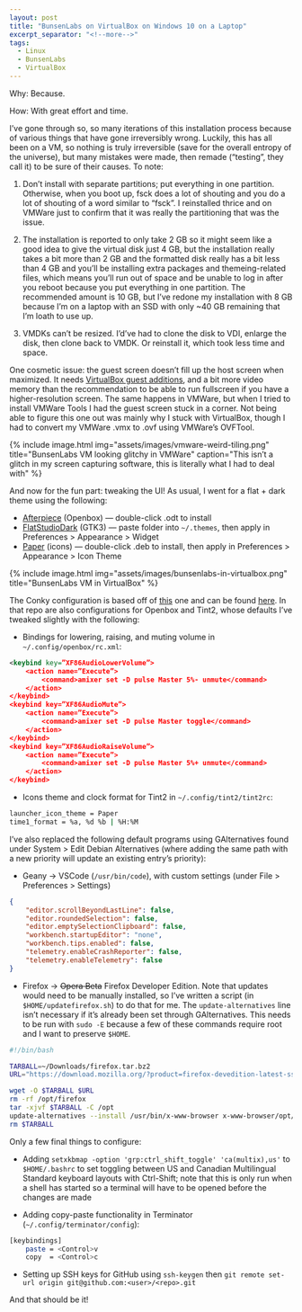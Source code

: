 ```yaml
---
layout: post
title: "BunsenLabs on VirtualBox on Windows 10 on a Laptop"
excerpt_separator: "<!--more-->"
tags:
  - Linux
  - BunsenLabs
  - VirtualBox
---
```


Why: Because.

How: With great effort and time.

I’ve gone through so, so many iterations of this installation process because of various things that have gone irreversibly wrong. Luckily, this has all been on a VM, so nothing is truly irreversible (save for the overall entropy of the universe), but many mistakes were made, then remade (“testing”, they call it) to be sure of their causes. To note:

<!--more-->

1. Don’t install with separate partitions; put everything in one partition. Otherwise, when you boot up, fsck does a lot of shouting and you do a lot of shouting of a word similar to “fsck”. I reinstalled thrice and on VMWare just to confirm that it was really the partitioning that was the issue.

2. The installation is reported to only take 2 GB so it might seem like a good idea to give the virtual disk just 4 GB, but the installation really takes a bit more than 2 GB and the formatted disk really has a bit less than 4 GB and you’ll be installing extra packages and themeing-related files, which means you’ll run out of space and be unable to log in after you reboot because you put everything in one partition. The recommended amount is 10 GB, but I’ve redone my installation with 8 GB because I’m on a laptop with an SSD with only ~40 GB remaining that I’m loath to use up.

3. VMDKs can’t be resized. I’d’ve had to clone the disk to VDI, enlarge the disk, then clone back to VMDK. Or reinstall it, which took less time and space.

One cosmetic issue: the guest screen doesn’t fill up the host screen when maximized. It needs [VirtualBox guest additions](https://unix.stackexchange.com/questions/286934/how-to-install-virtualbox-guest-additions-in-a-debian-virtual-machine), and a bit more video memory than the recommendation to be able to run fullscreen if you have a higher-resolution screen. The same happens in VMWare, but when I tried to install VMWare Tools I had the guest screen stuck in a corner. Not being able to figure this one out was mainly why I stuck with VirtualBox, though I had to convert my VMWare .vmx to .ovf using VMWare’s OVFTool.

{% include image.html
           img="assets/images/vmware-weird-tiling.png"
           title="BunsenLabs VM looking glitchy in VMWare"
           caption="This isn’t a glitch in my screen capturing software, this is literally what I had to deal with" %}

And now for the fun part: tweaking the UI! As usual, I went for a flat + dark theme using the following:

* [Afterpiece](https://www.gnome-look.org/p/1017696/) (Openbox) ― double-click .odt to install
* [FlatStudioDark](https://www.gnome-look.org/p/1013733/) (GTK3) ― paste folder into `~/.themes`, then apply in Preferences > Appearance > Widget
* [Paper](https://snwh.org/paper) (icons) ― double-click .deb to install, then apply in Preferences > Appearance > Icon Theme

{% include image.html
           img="assets/images/bunsenlabs-in-virtualbox.png"
           title="BunsenLabs VM in VirtualBox" %}

The Conky configuration is based off of [this](https://github.com/zenzire/conkyrc) one and can be found [here](https://github.com/nonphatic/bunsenlabs-configs/blob/vmware/.conkyrc). In that repo are also configurations for Openbox and Tint2, whose defaults I’ve tweaked slightly with the following:

* Bindings for lowering, raising, and muting volume in `~/.config/openbox/rc.xml`:

```xml
<keybind key=”XF86AudioLowerVolume”>
    <action name=”Execute”>
        <command>amixer set -D pulse Master 5%- unmute</command>
    </action>
</keybind>
<keybind key=”XF86AudioMute”>
    <action name=”Execute”>
        <command>amixer set -D pulse Master toggle</command>
    </action>
</keybind>
<keybind key=”XF86AudioRaiseVolume”>
    <action name=”Execute”>
        <command>amixer set -D pulse Master 5%+ unmute</command>
    </action>
</keybind>
```

* Icons theme and clock format for Tint2 in `~/.config/tint2/tint2rc`:

```bash
launcher_icon_theme = Paper
time1_format = %a, %d %b | %H:%M
```

I’ve also replaced the following default programs using GAlternatives found under System > Edit Debian Alternatives (where adding the same path with a new priority will update an existing entry’s priority):

* Geany -> VSCode (`/usr/bin/code`), with custom settings (under File > Preferences > Settings)

```json
{
    "editor.scrollBeyondLastLine": false,
    "editor.roundedSelection": false,
    "editor.emptySelectionClipboard": false,
    "workbench.startupEditor": "none",
    "workbench.tips.enabled": false,
    "telemetry.enableCrashReporter": false,
    "telemetry.enableTelemetry": false
}
```

* Firefox -> ~~Opera Beta~~ Firefox Developer Edition. Note that updates would need to be manually installed, so I’ve written a script (in `$HOME/updatefirefox.sh`) to do that for me. The `update-alternatives` line isn’t necessary if it’s already been set through GAlternatives. This needs to be run with `sudo -E` because a few of these commands require root and I want to preserve `$HOME`.

```bash
#!/bin/bash

TARBALL=~/Downloads/firefox.tar.bz2
URL="https://download.mozilla.org/?product=firefox-devedition-latest-ssl&os=linux64&lang=en-US"

wget -O $TARBALL $URL
rm -rf /opt/firefox
tar -xjvf $TARBALL -C /opt
update-alternatives --install /usr/bin/x-www-browser x-www-browser/opt/firefox/firefox 200
rm $TARBALL
```

Only a few final things to configure:

* Adding `setxkbmap -option 'grp:ctrl_shift_toggle' 'ca(multix),us'` to `$HOME/.bashrc` to set toggling between US and Canadian Multilingual Standard keyboard layouts with Ctrl-Shift; note that this is only run when a shell has started so a terminal will have to be opened before the changes are made

* Adding copy-paste functionality in Terminator (`~/.config/terminator/config`):

```bash
[keybindings]
    paste = <Control>v
    copy  = <Control>c
```
* Setting up SSH keys for GitHub using `ssh-keygen` then `git remote set-url origin git@github.com:<user>/<repo>.git`

And that should be it!
